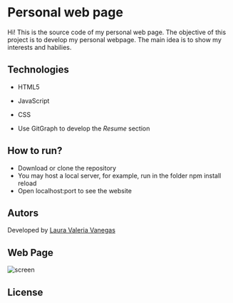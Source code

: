 # Personal web page

Hi! This is the source code of my personal web page. The objective of this project is to develop my personal webpage. The main idea is to show my interests and habilies. 

## Technologies
* HTML5
* JavaScript
* CSS

* Use GitGraph to develop the *Resume* section


## How to run?
* Download or clone the repository
* You may host a local server, for example, run in the folder npm install reload
* Open localhost:port to see the website

## Autors
Developed by [Laura Valeria Vanegas](https://github.com/lvvanegas10)

## Web Page
![screen](https://raw.githubusercontent.com/Sxubas/Sxubas.github.io/master/screen.JPG "Preview")

## License
